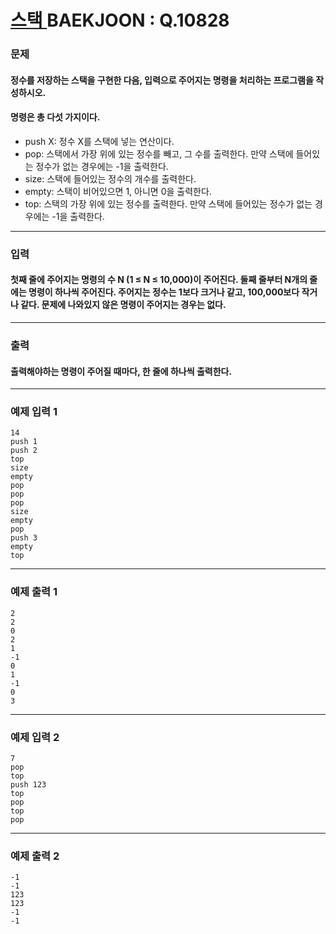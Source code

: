 # [ 스택 ](https://www.acmicpc.net/problem/10828)  BAEKJOON : Q.10828

### 문제
#### 정수를 저장하는 스택을 구현한 다음, 입력으로 주어지는 명령을 처리하는 프로그램을 작성하시오.
#### 명령은 총 다섯 가지이다.
+ push X: 정수 X를 스택에 넣는 연산이다.
+ pop: 스택에서 가장 위에 있는 정수를 빼고, 그 수를 출력한다. 만약 스택에 들어있는 정수가 없는 경우에는 -1을 출력한다.
+ size: 스택에 들어있는 정수의 개수를 출력한다.
+ empty: 스택이 비어있으면 1, 아니면 0을 출력한다.
+ top: 스택의 가장 위에 있는 정수를 출력한다. 만약 스택에 들어있는 정수가 없는 경우에는 -1을 출력한다.

----------
### 입력
#### 첫째 줄에 주어지는 명령의 수 N (1 ≤ N ≤ 10,000)이 주어진다. 둘째 줄부터 N개의 줄에는 명령이 하나씩 주어진다. 주어지는 정수는 1보다 크거나 같고, 100,000보다 작거나 같다. 문제에 나와있지 않은 명령이 주어지는 경우는 없다.
----------
### 출력
#### 출력해야하는 명령이 주어질 때마다, 한 줄에 하나씩 출력한다.
----------
### 예제 입력 1

    14
    push 1
    push 2
    top
    size
    empty
    pop
    pop
    pop
    size
    empty
    pop
    push 3
    empty
    top

----------
### 예제 출력 1

    2
    2
    0
    2
    1
    -1
    0
    1
    -1
    0
    3

----------
### 예제 입력 2

    7
    pop
    top
    push 123
    top
    pop
    top
    pop

----------
### 예제 출력 2

    -1
    -1
    123
    123
    -1
    -1
